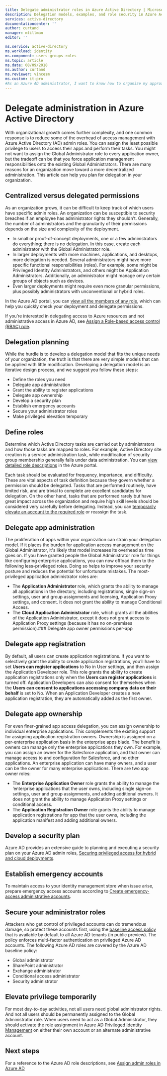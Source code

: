 ```yaml
---
title: Delegate administrator roles in Azure Active Directory | Microsoft Docs
description: Delegation models, examples, and role security in Azure Active Directory
services: active-directory
documentationcenter: ''
author: curtand
manager: mtillman
editor: ''

ms.service: active-directory
ms.workload: identity
ms.component: users-groups-roles
ms.topic: article
ms.date: 08/09/2018
ms.author: curtand
ms.reviewer: vincesm
ms.custom: it-pro
#As an Azure AD administrator, I want to know how to organize my approach to delegating roles
---
```


# Delegate administration in Azure Active Directory

With organizational growth comes further complexity, and one common response is to reduce some of the overhead of access management with Azure Active Directory (AD) admin roles. You can assign the least possible privilege to users to access their apps and perform their tasks. You might not want to assign the Global Administrator role to every application owner, but the tradeoff can be that you force application management responsibilities onto the existing Global Administrators. There are many reasons for an organization move toward a more decentralized administration. This article can help you plan for delegation in your organization.

<!--What about reporting? Who has which role and how do I audit?-->


## Centralized versus delegated permissions

As an organization grows, it can be difficult to keep track of which users have specific admin roles. An organization can be susceptible to security breaches if an employee has administrator rights they shouldn’t. Generally, the number of administrators and the granularity of their permissions depends on the size and complexity of the deployment.

* In small or proof-of-concept deployments, one or a few administrators do everything; there is no delegation. In this case, create each administrator with the Global Administrator role.
* In larger deployments with more machines, applications, and desktops, more delegation is needed. Several administrators might have more specific functional responsibilities (roles). For example, some might be Privileged Identity Administrators, and others might be Application Administrators. Additionally, an administrator might manage only certain groups of objects such as devices.
* Even larger deployments might require even more granular permissions, plus possibly administrators with unconventional or hybrid roles.

In the Azure AD portal, you can [view all the members of any role](directory-manage-roles-portal.md), which can help you quickly check your deployment and delegate permissions.

If you’re interested in delegating access to Azure resources and not administrative access in Azure AD, see [Assign a Role-based access control (RBAC) role](../../role-based-access-control/role-assignments-portal.md).

## Delegation planning

While the hurdle is to develop a delegation model that fits the unique needs of your organization, the truth is that there are very simple models that can be applied with little modification. Developing a delegation model is an iterative design process, and we suggest you follow these steps:

* Define the roles you need
* Delegate app administration
* Grant the ability to register applications
* Delegate app ownership
* Develop a security plan
* Establish emergency accounts
* Secure your administrator roles
* Make privileged elevation temporary

## Define roles

Determine which Active Directory tasks are carried out by administrators and how those tasks are mapped to roles. For example, Active Directory site creation is a service administration task, while modification of security group membership generally falls under data administration. You can [view detailed role descriptions](directory-manage-roles-portal.md) in the Azure portal.

Each task should be evaluated for frequency, importance, and difficulty. These are vital aspects of task definition because they govern whether a permission should be delegated. Tasks that are performed routinely, have limited risk, and are trivial to complete are excellent candidates for delegation. On the other hand, tasks that are performed rarely but have great impact across the organization and require high skill levels should be considered very carefully before delegating. Instead, you can [temporarily elevate an account to the required role](../active-directory-privileged-identity-management-configure.md) or reassign the task.

## Delegate app administration

The proliferation of apps within your organization can strain your delegation model. If it places the burden for application access management on the Global Administrator, it's likely that model increases its overhead as time goes on. If you have granted people the Global Administrator role for things like configuring enterprise applications, you can now offload them to the following less-privileged roles. Doing so helps to improve your security posture and reduces the potential for unfortunate mistakes. The most-privileged application administrator roles are:

* The **Application Administrator** role, which grants the ability to manage all applications in the directory, including registrations, single sign-on settings, user and group assignments and licensing, Application Proxy settings, and consent. It does not grant the ability to manage Conditional Access.
* The **Cloud Application Administrator** role, which grants all the abilities of the Application Administrator, except it does not grant access to Application Proxy settings (because it has no on-premises permission).### Delegate app owner permissions per-app

## Delegate app registration

By default, all users can create application registrations. If you want to selectively grant the ability to create application registrations, you’ll have to set **Users can register applications** to No in User settings, and then assign the Application Developer role. This role grants the ability to create application registrations only when the **Users can register applications** is turned off. Application Developers can also consent for themselves when the **Users can consent to applications accessing company data on their behalf** is set to No. When an Application Developer creates a new application registration, they are automatically added as the first owner.

## Delegate app ownership

For even finer-grained app access delegation, you can assign ownership to individual enterprise applications. This complements the existing support for assigning application registration owners. Ownership is assigned on a per-enterprise application basis in the enterprise apps blade. The benefit is owners can manage only the enterprise applications they own. For example, you can assign an owner for the Salesforce application, and that owner can manage access to and configuration for Salesforce, and no other applications. An enterprise application can have many owners, and a user can be the owner for many enterprise applications. There are two app owner roles:

* The **Enterprise Application Owner** role grants the ability to manage the ‘enterprise applications that the user owns, including single sign-on settings, user and group assignments, and adding additional owners. It does not grant the ability to manage Application Proxy settings or conditional access.
* The **Application Registration Owner** role grants the ability to manage application registrations for app that the user owns, including the application manifest and adding additional owners.

## Develop a security plan

Azure AD provides an extensive guide to planning and executing a security plan on your Azure AD admin roles, [Securing privileged access for hybrid and cloud deployments](directory-admin-roles-secure.md). 

## Establish emergency accounts

To maintain access to your identity management store when issue arise, prepare emergency access accounts according to [Create emergency-access administrative accounts](directory-emergency-access.md).

## Secure your administrator roles

Attackers who get control of privileged accounts can do tremendous damage, so protect these accounts first, using the [baseline access policy](https://cloudblogs.microsoft.com/enterprisemobility/2018/06/22/baseline-security-policy-for-azure-ad-admin-accounts-in-public-preview/) that is available by default to all Azure AD tenants (in public preview). The policy enforces multi-factor authentication on privileged Azure AD accounts. The following Azure AD roles are covered by the Azure AD baseline policy:

* Global administrator
* SharePoint administrator
* Exchange administrator
* Conditional access administrator
* Security administrator

## Elevate privilege temporarily

For most day-to-day activities, not all users need global administrator rights. And not all users should be permanently assigned to the Global Administrator role. When users need to act as a Global Administrator, they should activate the role assignment in Azure AD [Privileged Identity Management](../active-directory-privileged-identity-management-configure.md) on either their own account or an alternate administrative account.

## Next steps

For a reference to the Azure AD role descriptions, see [Assign admin roles in Azure AD](directory-assign-admin-roles.md)